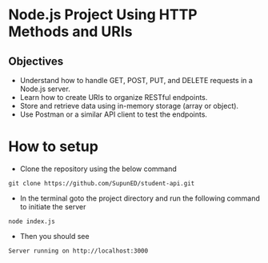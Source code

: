 # Node.js Project Using HTTP Methods and URIs

## Objectives
- Understand how to handle GET, POST, PUT, and DELETE requests in a Node.js server.
- Learn how to create URIs to organize RESTful endpoints.
- Store and retrieve data using in-memory storage (array or object).
- Use Postman or a similar API client to test the endpoints.

# How to setup
- Clone the repository using the below command

`git clone https://github.com/SupunED/student-api.git`

- In the terminal goto the project directory and run the following command to initiate the server

`node index.js`

- Then you should see

`Server running on http://localhost:3000`
